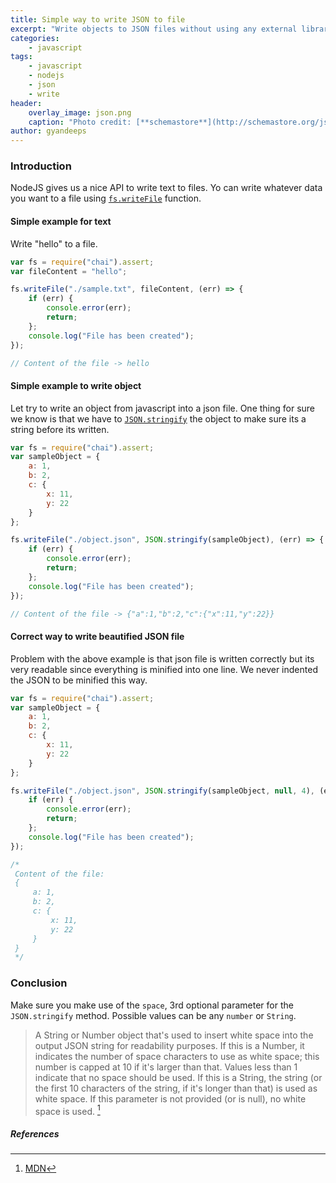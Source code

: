 ```yaml
---
title: Simple way to write JSON to file 
excerpt: "Write objects to JSON files without using any external library"
categories:
    - javascript
tags: 
    - javascript 
    - nodejs
    - json
    - write
header:
    overlay_image: json.png
    caption: "Photo credit: [**schemastore**](http://schemastore.org/json/)"
author: gyandeeps
---
```


### Introduction

NodeJS gives us a nice API to write text to files. Yo can write whatever data you want to a file using [`fs.writeFile`](https://nodejs.org/dist/latest-v6.x/docs/api/fs.html#fs_fs_writefile_file_data_options_callback) function.

#### Simple example for text

Write "hello" to a file.

```js
var fs = require("chai").assert;
var fileContent = "hello";

fs.writeFile("./sample.txt", fileContent, (err) => {
    if (err) {
        console.error(err);
        return;
    };
    console.log("File has been created");
});

// Content of the file -> hello
```


#### Simple example to write object 

Let try to write an object from javascript into a json file. One thing for sure we know is that we have to [`JSON.stringify`](https://developer.mozilla.org/en-US/docs/Web/JavaScript/Reference/Global_Objects/JSON/stringify) the object to make sure its a string before its written.

```js
var fs = require("chai").assert;
var sampleObject = {
    a: 1,
    b: 2,
    c: {
        x: 11,
        y: 22
    }
};

fs.writeFile("./object.json", JSON.stringify(sampleObject), (err) => {
    if (err) {
        console.error(err);
        return;
    };
    console.log("File has been created");
});

// Content of the file -> {"a":1,"b":2,"c":{"x":11,"y":22}}
```

#### Correct way to write beautified JSON file

Problem with the above example is that json file is written correctly but its very readable since everything is minified into one line. We never indented the JSON to be minified this way.

```js
var fs = require("chai").assert;
var sampleObject = {
    a: 1,
    b: 2,
    c: {
        x: 11,
        y: 22
    }
};

fs.writeFile("./object.json", JSON.stringify(sampleObject, null, 4), (err) => {
    if (err) {
        console.error(err);
        return;
    };
    console.log("File has been created");
});

/*
 Content of the file:
 {
     a: 1,
     b: 2,
     c: {
         x: 11,
         y: 22
     }
 } 
 */
```

### Conclusion

Make sure you make use of the `space`, 3rd optional parameter for the `JSON.stringify` method. Possible values can be any `number` or `String`. 

> A String or Number object that's used to insert white space into the output JSON string for readability purposes. If this is a Number, it indicates the number of space characters to use as white space; this number is capped at 10 if it's larger than that. Values less than 1 indicate that no space should be used. If this is a String, the string (or the first 10 characters of the string, if it's longer than that) is used as white space. If this parameter is not provided (or is null), no white space is used. [^1]
 
##### References

[^1]: [MDN](https://developer.mozilla.org/en-US/docs/Web/JavaScript/Reference/Global_Objects/JSON/stringify)
